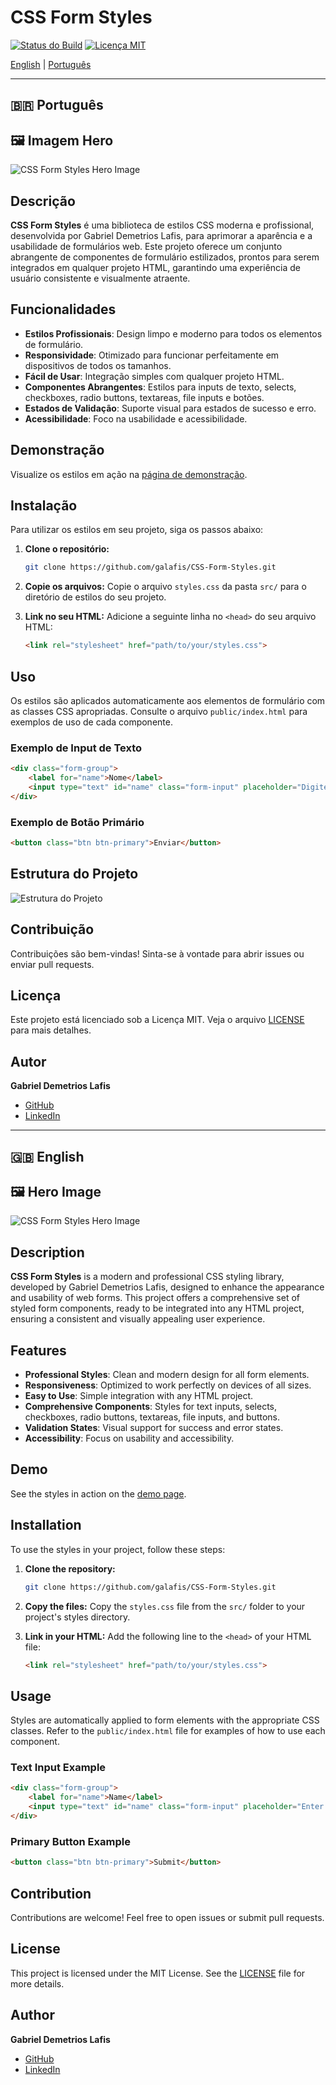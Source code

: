 # CSS Form Styles

[![Status do Build](https://img.shields.io/badge/build-passing-brightgreen)](https://github.com/galafis/CSS-Form-Styles/actions) [![Licença MIT](https://img.shields.io/badge/license-MIT-blue)](LICENSE)

[English](README.md#en-us) | [Português](README.md#pt-br)

---

<a name="pt-br"></a>

## 🇧🇷 Português

## 🖼️ Imagem Hero

![CSS Form Styles Hero Image](assets/hero_image.png)

## Descrição

**CSS Form Styles** é uma biblioteca de estilos CSS moderna e profissional, desenvolvida por Gabriel Demetrios Lafis, para aprimorar a aparência e a usabilidade de formulários web. Este projeto oferece um conjunto abrangente de componentes de formulário estilizados, prontos para serem integrados em qualquer projeto HTML, garantindo uma experiência de usuário consistente e visualmente atraente.

## Funcionalidades

*   **Estilos Profissionais**: Design limpo e moderno para todos os elementos de formulário.
*   **Responsividade**: Otimizado para funcionar perfeitamente em dispositivos de todos os tamanhos.
*   **Fácil de Usar**: Integração simples com qualquer projeto HTML.
*   **Componentes Abrangentes**: Estilos para inputs de texto, selects, checkboxes, radio buttons, textareas, file inputs e botões.
*   **Estados de Validação**: Suporte visual para estados de sucesso e erro.
*   **Acessibilidade**: Foco na usabilidade e acessibilidade.

## Demonstração

Visualize os estilos em ação na [página de demonstração](https://gabrieldemetrioslafis.github.io/CSS-Form-Styles/).

## Instalação

Para utilizar os estilos em seu projeto, siga os passos abaixo:

1.  **Clone o repositório:**

    ```bash
    git clone https://github.com/galafis/CSS-Form-Styles.git
    ```

2.  **Copie os arquivos:**
    Copie o arquivo `styles.css` da pasta `src/` para o diretório de estilos do seu projeto.

3.  **Link no seu HTML:**
    Adicione a seguinte linha no `<head>` do seu arquivo HTML:

    ```html
    <link rel="stylesheet" href="path/to/your/styles.css">
    ```

## Uso

Os estilos são aplicados automaticamente aos elementos de formulário com as classes CSS apropriadas. Consulte o arquivo `public/index.html` para exemplos de uso de cada componente.

### Exemplo de Input de Texto

```html
<div class="form-group">
    <label for="name">Nome</label>
    <input type="text" id="name" class="form-input" placeholder="Digite seu nome">
</div>
```

### Exemplo de Botão Primário

```html
<button class="btn btn-primary">Enviar</button>
```

## Estrutura do Projeto

![Estrutura do Projeto](docs/project_structure.png)

## Contribuição

Contribuições são bem-vindas! Sinta-se à vontade para abrir issues ou enviar pull requests.

## Licença

Este projeto está licenciado sob a Licença MIT. Veja o arquivo [LICENSE](LICENSE) para mais detalhes.

## Autor

**Gabriel Demetrios Lafis**

*   [GitHub](https://github.com/galafis)
*   [LinkedIn](https://www.linkedin.com/in/gabriel-demetrios-lafis/)

---

<a name="en-us"></a>

## 🇬🇧 English

## 🖼️ Hero Image

![CSS Form Styles Hero Image](assets/hero_image.png)

## Description

**CSS Form Styles** is a modern and professional CSS styling library, developed by Gabriel Demetrios Lafis, designed to enhance the appearance and usability of web forms. This project offers a comprehensive set of styled form components, ready to be integrated into any HTML project, ensuring a consistent and visually appealing user experience.

## Features

*   **Professional Styles**: Clean and modern design for all form elements.
*   **Responsiveness**: Optimized to work perfectly on devices of all sizes.
*   **Easy to Use**: Simple integration with any HTML project.
*   **Comprehensive Components**: Styles for text inputs, selects, checkboxes, radio buttons, textareas, file inputs, and buttons.
*   **Validation States**: Visual support for success and error states.
*   **Accessibility**: Focus on usability and accessibility.

## Demo

See the styles in action on the [demo page](https://gabrieldemetrioslafis.github.io/CSS-Form-Styles/).

## Installation

To use the styles in your project, follow these steps:

1.  **Clone the repository:**

    ```bash
    git clone https://github.com/galafis/CSS-Form-Styles.git
    ```

2.  **Copy the files:**
    Copy the `styles.css` file from the `src/` folder to your project's styles directory.

3.  **Link in your HTML:**
    Add the following line to the `<head>` of your HTML file:

    ```html
    <link rel="stylesheet" href="path/to/your/styles.css">
    ```

## Usage

Styles are automatically applied to form elements with the appropriate CSS classes. Refer to the `public/index.html` file for examples of how to use each component.

### Text Input Example

```html
<div class="form-group">
    <label for="name">Name</label>
    <input type="text" id="name" class="form-input" placeholder="Enter your name">
</div>
```

### Primary Button Example

```html
<button class="btn btn-primary">Submit</button>
```

## Contribution

Contributions are welcome! Feel free to open issues or submit pull requests.

## License

This project is licensed under the MIT License. See the [LICENSE](LICENSE) file for more details.

## Author

**Gabriel Demetrios Lafis**

*   [GitHub](https://github.com/galafis)
*   [LinkedIn](https://www.linkedin.com/in/gabriel-demetrios-lafis/)

